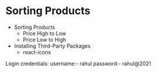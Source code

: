 # Sorting Products

- Sorting Products
  - Price High to Low
  - Price Low to High
- Installing Third-Party Packages
  - react-icons

Login credentials:
username:- rahul
password:- rahul@2021
